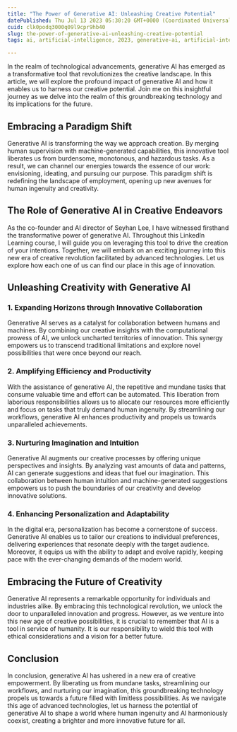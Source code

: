 ```yaml
---
title: "The Power of Generative AI: Unleashing Creative Potential"
datePublished: Thu Jul 13 2023 05:30:20 GMT+0000 (Coordinated Universal Time)
cuid: clk0podq3000q09l9cpr9hb40
slug: the-power-of-generative-ai-unleashing-creative-potential
tags: ai, artificial-intelligence, 2023, generative-ai, artificial-intelligence-machine-learning-deep-learning-ai-models-neural-networks-predictive-analytics-data-science-natural-language-processing-computer-vision-recommender-systems-transfer-learning-supervised-learning-unsupervised-learning-robotics-big-data-computer-science-ethics-in-ai-ai-applications-ai-in-business-future-of-ai

---
```


In the realm of technological advancements, generative AI has emerged as a transformative tool that revolutionizes the creative landscape. In this article, we will explore the profound impact of generative AI and how it enables us to harness our creative potential. Join me on this insightful journey as we delve into the realm of this groundbreaking technology and its implications for the future.

## **Embracing a Paradigm Shift**

Generative AI is transforming the way we approach creation. By merging human supervision with machine-generated capabilities, this innovative tool liberates us from burdensome, monotonous, and hazardous tasks. As a result, we can channel our energies towards the essence of our work: envisioning, ideating, and pursuing our purpose. This paradigm shift is redefining the landscape of employment, opening up new avenues for human ingenuity and creativity.

## **The Role of Generative AI in Creative Endeavors**

As the co-founder and AI director of Seyhan Lee, I have witnessed firsthand the transformative power of generative AI. Throughout this LinkedIn Learning course, I will guide you on leveraging this tool to drive the creation of your intentions. Together, we will embark on an exciting journey into this new era of creative revolution facilitated by advanced technologies. Let us explore how each one of us can find our place in this age of innovation.

## **Unleashing Creativity with Generative AI**

### **1\. Expanding Horizons through Innovative Collaboration**

Generative AI serves as a catalyst for collaboration between humans and machines. By combining our creative insights with the computational prowess of AI, we unlock uncharted territories of innovation. This synergy empowers us to transcend traditional limitations and explore novel possibilities that were once beyond our reach.

### **2\. Amplifying Efficiency and Productivity**

With the assistance of generative AI, the repetitive and mundane tasks that consume valuable time and effort can be automated. This liberation from laborious responsibilities allows us to allocate our resources more efficiently and focus on tasks that truly demand human ingenuity. By streamlining our workflows, generative AI enhances productivity and propels us towards unparalleled achievements.

### **3\. Nurturing Imagination and Intuition**

Generative AI augments our creative processes by offering unique perspectives and insights. By analyzing vast amounts of data and patterns, AI can generate suggestions and ideas that fuel our imagination. This collaboration between human intuition and machine-generated suggestions empowers us to push the boundaries of our creativity and develop innovative solutions.

### **4\. Enhancing Personalization and Adaptability**

In the digital era, personalization has become a cornerstone of success. Generative AI enables us to tailor our creations to individual preferences, delivering experiences that resonate deeply with the target audience. Moreover, it equips us with the ability to adapt and evolve rapidly, keeping pace with the ever-changing demands of the modern world.

## **Embracing the Future of Creativity**

Generative AI represents a remarkable opportunity for individuals and industries alike. By embracing this technological revolution, we unlock the door to unparalleled innovation and progress. However, as we venture into this new age of creative possibilities, it is crucial to remember that AI is a tool in service of humanity. It is our responsibility to wield this tool with ethical considerations and a vision for a better future.

## **Conclusion**

In conclusion, generative AI has ushered in a new era of creative empowerment. By liberating us from mundane tasks, streamlining our workflows, and nurturing our imagination, this groundbreaking technology propels us towards a future filled with limitless possibilities. As we navigate this age of advanced technologies, let us harness the potential of generative AI to shape a world where human ingenuity and AI harmoniously coexist, creating a brighter and more innovative future for all.